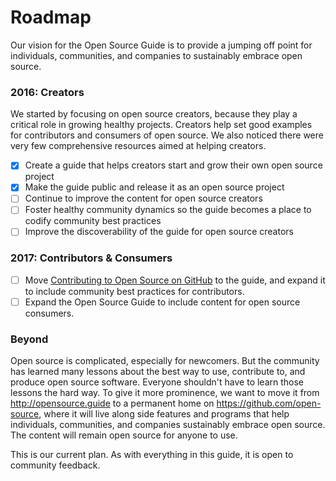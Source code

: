 # Roadmap

Our vision for the Open Source Guide is to provide a jumping off point for individuals, communities, and companies to sustainably embrace open source.

### 2016: Creators

We started by focusing on open source creators, because they play a critical role in growing healthy projects. Creators help set good examples for contributors and consumers of open source. We also noticed there were very few comprehensive resources aimed at helping creators.

* [x] Create a guide that helps creators start and grow their own open source project
* [x] Make the guide public and release it as an open source project
* [ ] Continue to improve the content for open source creators
* [ ] Foster healthy community dynamics so the guide becomes a place to codify community best practices
* [ ] Improve the discoverability of the guide for open source creators

### 2017: Contributors & Consumers

* [ ] Move [Contributing to Open Source on GitHub](https://guides.github.com/activities/contributing-to-open-source/) to the guide, and expand it to include community best practices for contributors.
* [ ] Expand the Open Source Guide to include content for open source consumers.

### Beyond

Open source is complicated, especially for newcomers. But the community has learned many lessons about the best way to use, contribute to, and produce open source software. Everyone shouldn't have to learn those lessons the hard way. To give it more prominence, we want to move it from http://opensource.guide to a permanent home on https://github.com/open-source, where it will live along side features and programs that help individuals, communities, and companies sustainably embrace open source. The content will remain open source for anyone to use.

This is our current plan. As with everything in this guide, it is open to community feedback.
